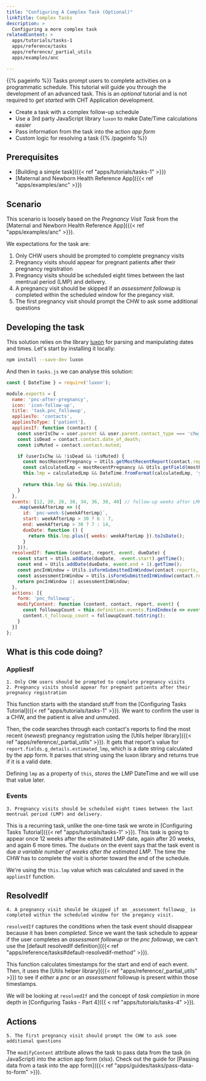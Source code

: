 ```yaml
---
title: "Configuring A Complex Task (Optional)"
linkTitle: Complex Tasks
description: >
  Configuring a more complex task
relatedContent: >
  apps/tutorials/tasks-1
  apps/reference/tasks
  apps/reference/_partial_utils
  apps/examples/anc

---
```


{{% pageinfo %}}
Tasks prompt users to complete activities on a programmatic schedule. This tutorial will guide you through the development of an advanced task. This is an _optional_ tutorial and is not required to _get started_ with CHT Application development.

- Create a task with a complex follow-up schedule
- Use a 3rd party JavaScript library `luxon` to make Date/Time calculations easier
- Pass information from the task into the action _app form_
- Custom logic for resolving a task
{{% /pageinfo %}}

## Prerequisites

* [Building a simple task]({{< ref "apps/tutorials/tasks-1" >}})
* [Maternal and Newborn Health Reference App]({{< ref "apps/examples/anc" >}})

## Scenario

This scenario is loosely based on the _Pregnancy Visit Task_ from the [Maternal and Newborn Health Reference App]({{< ref "apps/examples/anc" >}}). 

We expectations for the task are:

1. Only CHW users should be prompted to complete pregnancy visits
2. Pregnancy visits should appear for pregnant patients after their pregnancy registration
3. Pregnancy visits should be scheduled eight times between the last mentrual period (LMP) and delivery.
4. A pregnancy visit should be skipped if an _assessment followup_ is completed within the scheduled window for the pregancy visit.
5. The first pregnancy visit should prompt the CHW to ask some additional questions

## Developing the task

This solution relies on the library [luxon](https://moment.github.io/luxon) for parsing and manipulating dates and times. Let's start by installing it locally:

```zsh
npm install --save-dev luxon
```

And then in `tasks.js` we can analyse this solution:

```javascript
const { DateTime } = require('luxon');

module.exports = {
  name: 'pnc-after-pregnancy',
  icon: 'icon-follow-up',
  title: 'task.pnc_followup',
  appliesTo: 'contacts',
  appliesToType: ['patient'],
  appliesIf: function (contact) {
    const userIsChw = user.parent && user.parent.contact_type === 'chw_area';
    const isDead = contact.contact.date_of_death;
    const isMuted = contact.contact.muted;

    if (userIsChw && !isDead && !isMuted) {
      const mostRecentPregnancy = Utils.getMostRecentReport(contact.reports, 'pregnancy');
      const calculatedLmp = mostRecentPregnancy && Utils.getField(mostRecentPregnancy, 'g_details.estimated_lmp');
      this.lmp = calculatedLmp && DateTime.fromFormat(calculatedLmp, 'yyyy-MM-dd');
      
      return this.lmp && this.lmp.isValid;
    }
  },
  events: [12, 20, 26, 30, 34, 36, 38, 40] // follow-up weeks after LMP
    .map(weekAfterLmp => ({
      id: `pnc-week-${weekAfterLmp}`,
      start: weekAfterLmp > 30 ? 6 : 7,
      end: weekAfterLmp > 30 ? 7 : 14,
      dueDate: function () {
        return this.lmp.plus({ weeks: weekAfterLmp }).toJsDate();
      }
    })),
  resolvedIf: function (contact, report, event, dueDate) {
    const start = Utils.addDate(dueDate, -event.start).getTime();
    const end = Utils.addDate(dueDate, event.end + 1).getTime();
    const pncInWindow = Utils.isFormSubmittedInWindow(contact.reports, 'pnc_followup', start, end);
    const assessmentInWindow = Utils.isFormSubmittedInWindow(contact.reports, 'assessment_followup', start, end);
    return pncInWindow || assessmentInWindow;
  },
  actions: [{
    form: 'pnc_followup',
    modifyContent: function (content, contact, report, event) {
      const followupCount = this.definition.events.findIndex(e => event.id === e.id) + 1;
      content.t_followup_count = followupCount.toString();
    }
  }]
};
```

## What is this code doing?
### AppliesIf
```
1. Only CHW users should be prompted to complete pregnancy visits
2. Pregnancy visits should appear for pregnant patients after their pregnancy registration
```

This function starts with the standard stuff from the [Configuring Tasks Tutorial]({{< ref "apps/tutorials/tasks-1" >}}). We want to confirm the user is a CHW, and the patient is alive and unmuted.

Then, the code searches through each contact's reports to find the most recent (_newest_) pregnancy registration using the [Utils helper library]({{< ref "apps/reference/_partial_utils" >}}). It gets that report's value for `report.fields.g_details.estimated_lmp`, which is a date string calculated by the app form. It parses that string using the luxon library and returns true if it is a valid date.

Defining `lmp` as a property of `this`, _stores_ the LMP DateTime and we will use that value later.

### Events
```
3. Pregnancy visits should be scheduled eight times between the last mentrual period (LMP) and delivery.
```

This is a recurring task, unlike the one-time task we wrote in [Configuring Tasks Tutorial]({{< ref "apps/tutorials/tasks-1" >}}). This task is going to appear once 12 weeks after the estimated LMP date, again after 20 weeks, and again 6 more times. The `dueDate` on the event says that the task event is due _a variable number of weeks after the estimated LMP_. The time the CHW has to complete the visit is shorter toward the end of the schedule.

We're using the `this.lmp` value which was calculated and saved in the `appliesIf` function.

## ResolvedIf
```
4. A pregnancy visit should be skipped if an _assessment followup_ is completed within the scheduled window for the pregancy visit.
```

`resolvedIf` captures the conditions when the task event should disappear because it has been _completed_. Since we want the task schedule to appear if the user completes an _assessment followup_ or the _pnc followup_, we can't use the [default resolvedIf definition]({{< ref "apps/reference/tasks#default-resolvedif-method" >}}). 

This function calculates timestamps for the start and end of each event. Then, it uses the [Utils helper library]({{< ref "apps/reference/_partial_utils" >}}) to see if _either_ a _pnc_ or an _assessment_ followup is present within those timestamps.

We will be looking at `resolvedIf` and the concept of _task completion_ in more depth in [Configuring Tasks - Part 4]({{ < ref "apps/tutorials/tasks-4" >}}).

## Actions
```
5. The first pregnancy visit should prompt the CHW to ask some additional questions
```

The `modifyContent` attribute allows the task to pass data from the task (in JavaScript) into the action app form (xlsx). Check out the guide for [Passing data from a task into the app form]({{< ref "apps/guides/tasks/pass-data-to-form" >}}).
